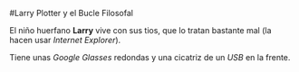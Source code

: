#Larry Plotter y el Bucle Filosofal

El niño huerfano **Larry** vive con sus tios, que lo tratan bastante mal
(la hacen usar *Internet Explorer*).

Tiene unas *Google Glasses* redondas y una cicatriz de un *USB* en la frente.
